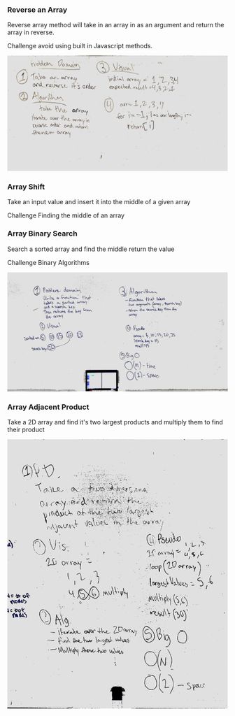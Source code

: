 

### Reverse an Array
Reverse array method will take in an array in as an argument and return the array in reverse.

Challenge
avoid using built in Javascript methods.

<img src = "assets/reverse_array.JPG"/>

### Array Shift
Take an input value and insert it into the middle of a given array

Challenge 
Finding the middle of an array

### Array Binary Search
Search a sorted array and find the middle return the value

Challenge
Binary Algorithms

<img src = "assets/Binary_search.JPG"/>

### Array Adjacent Product 
Take a 2D array and find it's two largest products and multiply them to find their product 

<img src = "assets/whiteboard_04.jpg"/>

